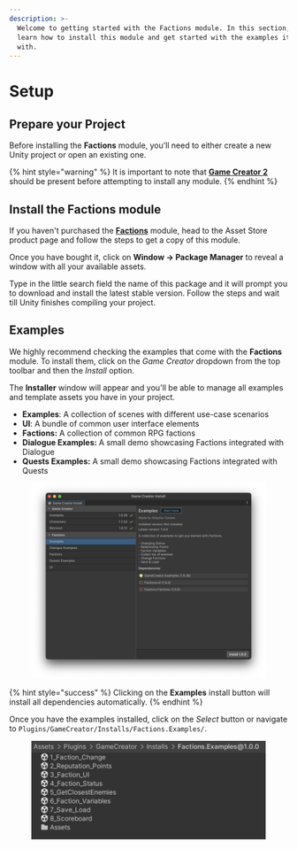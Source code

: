 ```yaml
---
description: >-
  Welcome to getting started with the Factions module. In this section, you’ll
  learn how to install this module and get started with the examples it comes
  with.
---
```


# Setup

## Prepare your Project

Before installing the **Factions** module, you’ll need to either create a new Unity project or open an existing one.

{% hint style="warning" %}
It is important to note that [**Game Creator 2**](https://assetstore.unity.com/packages/tools/game-toolkits/game-creator-2-203069) should be present before attempting to install any module.
{% endhint %}

## Install the Factions module

If you haven't purchased the [**Factions**](https://u3d.as/3iwW) module, head to the Asset Store product page and follow the steps to get a copy of this module.

Once you have bought it, click on **Window → Package Manager** to reveal a window with all your available assets.

Type in the little search field the name of this package and it will prompt you to download and install the latest stable version. Follow the steps and wait till Unity finishes compiling your project.



## Examples

We highly recommend checking the examples that come with the **Factions** module. To install them, click on the _Game Creator_ dropdown from the top toolbar and then the _Install_ option.

The **Installer** window will appear and you'll be able to manage all examples and template assets you have in your project.

* **Examples**: A collection of scenes with different use-case scenarios
* **UI**: A bundle of common user interface elements
* **Factions:** A collection of common RPG factions
* **Dialogue Examples:** A small demo showcasing Factions integrated with Dialogue
* **Quests Examples:** A small demo showcasing Factions integrated with Quests

<figure><img src="../../.gitbook/assets/image.png" alt=""><figcaption></figcaption></figure>

{% hint style="success" %}
Clicking on the **Examples** install button will install all dependencies automatically.
{% endhint %}

Once you have the examples installed, click on the _Select_ button or navigate to `Plugins/GameCreator/Installs/Factions.Examples/`.

<figure><img src="../../.gitbook/assets/image (1).png" alt=""><figcaption></figcaption></figure>
